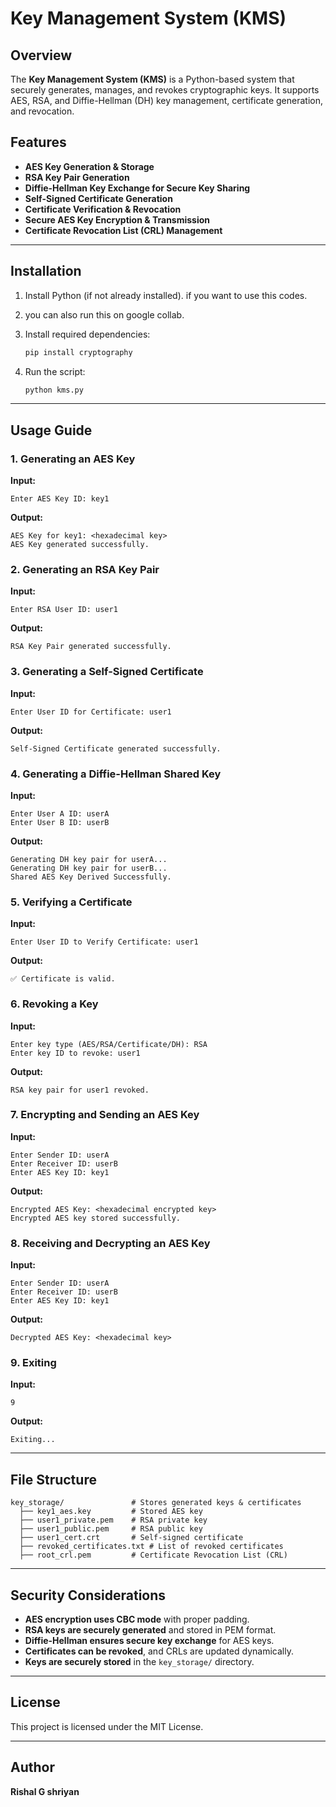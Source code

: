# Key Management System (KMS)

## Overview
The **Key Management System (KMS)** is a Python-based system that securely generates, manages, and revokes cryptographic keys. It supports AES, RSA, and Diffie-Hellman (DH) key management, certificate generation, and revocation.

## Features
- **AES Key Generation & Storage**
- **RSA Key Pair Generation**
- **Diffie-Hellman Key Exchange for Secure Key Sharing**
- **Self-Signed Certificate Generation**
- **Certificate Verification & Revocation**
- **Secure AES Key Encryption & Transmission**
- **Certificate Revocation List (CRL) Management**

---

## Installation

1. Install Python (if not already installed). if you want to use this codes.
2. you can also run this on google collab.
3. Install required dependencies:

   ```sh
   pip install cryptography
   ```
4. Run the script:
   ```sh
   python kms.py
   ```

---

## Usage Guide

### 1. Generating an AES Key
**Input:**
```
Enter AES Key ID: key1
```
**Output:**
```
AES Key for key1: <hexadecimal key>
AES Key generated successfully.
```

### 2. Generating an RSA Key Pair
**Input:**
```
Enter RSA User ID: user1
```
**Output:**
```
RSA Key Pair generated successfully.
```

### 3. Generating a Self-Signed Certificate
**Input:**
```
Enter User ID for Certificate: user1
```
**Output:**
```
Self-Signed Certificate generated successfully.
```

### 4. Generating a Diffie-Hellman Shared Key
**Input:**
```
Enter User A ID: userA
Enter User B ID: userB
```
**Output:**
```
Generating DH key pair for userA...
Generating DH key pair for userB...
Shared AES Key Derived Successfully.
```

### 5. Verifying a Certificate
**Input:**
```
Enter User ID to Verify Certificate: user1
```
**Output:**
```
✅ Certificate is valid.
```

### 6. Revoking a Key
**Input:**
```
Enter key type (AES/RSA/Certificate/DH): RSA
Enter key ID to revoke: user1
```
**Output:**
```
RSA key pair for user1 revoked.
```

### 7. Encrypting and Sending an AES Key
**Input:**
```
Enter Sender ID: userA
Enter Receiver ID: userB
Enter AES Key ID: key1
```
**Output:**
```
Encrypted AES Key: <hexadecimal encrypted key>
Encrypted AES key stored successfully.
```

### 8. Receiving and Decrypting an AES Key
**Input:**
```
Enter Sender ID: userA
Enter Receiver ID: userB
Enter AES Key ID: key1
```
**Output:**
```
Decrypted AES Key: <hexadecimal key>
```

### 9. Exiting
**Input:**
```
9
```
**Output:**
```
Exiting...
```

---

## File Structure
```
key_storage/               # Stores generated keys & certificates
  ├── key1_aes.key         # Stored AES key
  ├── user1_private.pem    # RSA private key
  ├── user1_public.pem     # RSA public key
  ├── user1_cert.crt       # Self-signed certificate
  ├── revoked_certificates.txt # List of revoked certificates
  ├── root_crl.pem         # Certificate Revocation List (CRL)
```

---

## Security Considerations
- **AES encryption uses CBC mode** with proper padding.
- **RSA keys are securely generated** and stored in PEM format.
- **Diffie-Hellman ensures secure key exchange** for AES keys.
- **Certificates can be revoked**, and CRLs are updated dynamically.
- **Keys are securely stored** in the `key_storage/` directory.
 
---

## License
This project is licensed under the MIT License.

---

## Author
**Rishal G shriyan**


